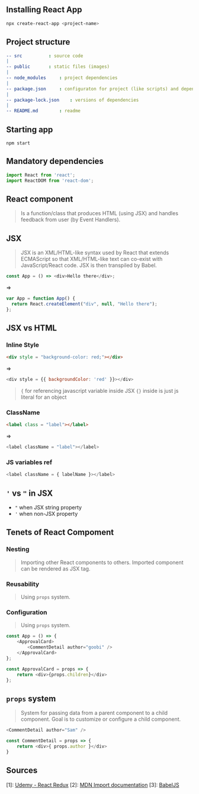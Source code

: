 ## Installing React App 
```sh
npx create-react-app <project-name>
```

## Project structure
```yaml
-- src 			: source code
|
-- public 		: static files (images) 
|
-- node_modules		: project dependencies
|
-- package.json 	: configuraton for project (like scripts) and dependencies 
|
-- package-lock.json 	: versions of dependencies 
|
-- README.md 		: readme
```
## Starting app
`npm start`

## Mandatory dependencies
```js
import React from 'react';
import ReactDOM from 'react-dom';
```

## React component
> Is a function/class that produces HTML (using JSX) and handles feedback from user (by Event Handlers).

## JSX
> JSX is an XML/HTML-like syntax used by React that extends ECMAScript so that XML/HTML-like text can co-exist with JavaScript/React code. JSX is then transpiled by Babel.

```js
const App = () => <div>Hello there</div>;
```
=> 
```js
var App = function App() {
  return React.createElement("div", null, "Hello there");
};
```

## JSX vs HTML
### Inline Style
```html
<div style = "background-color: red;"></div>
```
=>
```js
<div style = {{ backgroundColor: 'red' }}></div>
```
> `{` for referencing javascript variable inside JSX
> `{}` inside is just js literal for an object

### ClassName
```html 
<label class = "label"></label>
```
=> 
```js
<label className = "label"></label>
```

### JS variables ref
```js
<label className = { labelName }></label>
```

## `'` vs `"` in JSX
- `"` when JSX string property
- `'` when non-JSX property

## Tenets of React Compoment
### Nesting
> Importing other React components to others. Imported component can be rendered as JSX tag.

### Reusability
> Using `props` system.

### Configuration
> Using `props` system.

```js
const App = () => {
    <ApprovalCard>
        <CommentDetail author="goobi" />
    </ApprovalCard>
};

const ApprovalCard = props => {
    return <div>{props.children}</div>
};
```

## `props` system
> System for passing data from a parent component to a child component. 
> Goal is to customize or configure a child component. 

```js
<CommentDetail author="Sam" />
```
```js
const CommentDetail = props => {
	return <div>{ props.author }</div>
}
```

## Sources
[1]: [Udemy - React Redux](https://www.udemy.com/react-redux/learn/lecture/12531044?start=0#overview)
[2]: [MDN Import documentation](https://developer.mozilla.org/en-US/docs/Web/JavaScript/Reference/Statements/import)
[3]: [BabelJS](https://babeljs.io)
